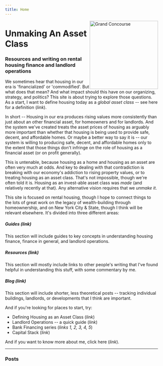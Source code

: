 ```yaml
---
title: Home
---
```


<img
  id="main-image"
  src="/images/Grand_Concourse.png"
  alt="Grand Concourse"
  height="225"
  weight="151"
  style="float:right">


# Unmaking An Asset Class

### Resources and writing on rental housing finance and landlord operations

We sometimes hear that housing in our era is 'financialized' or 'commodified'. But what does that mean? And what impact should this have on our organizing, strategy, and politics? This site is about trying to explore those questions. As a start, I want to define housing today as a *global asset class* -- see here for a definition (*link*). 

In short -- Housing in our era produces rising values more consistently than just about an other financial asset, for homeowners and for landlords. And the system we've created treats the asset prices of housing as arguably more important than whether that housing is being used to provide safe, decent, and affordable homes. Or maybe a better way to say it is -- our system is willing to producing safe, decent, and affordable homes only to the extent that those things don't infringe on the role of housing as a financial asset (or on profit generally).

This is untenable, because housing as a home and housing as an asset are often very much at odds. And key to dealing with that contradiction is breaking with our economy's addiction to rising property values, or to treating housing as an asset class. That's not impossible, though we're often told it is. Housing as an invest-able asset class was *made* (and relatively recently at that). Any alternative vision requires that we *unmake it*.

This site is focused on rental housing, though I hope to connect things to the lots of great work on the legacy of wealth-building through homeownership, and on New York City & State, though I think will be relevant elsewhere. It's divided into three different areas:

##### Guides (*link*) 
This section will include guides to key concepts in understanding housing finance, finance in general, and landlord operations.

##### Resources (*link*)
This section will mostly include links to other people's writing that I've found helpful in understanding this stuff, with some commentary by me.

##### Blog (*link*) 
This section will include shorter, less theoretical posts -- tracking individual buildings, landlords, or developments that I think are important.


And if you're looking for places to start, try:

- Defining Housing as an Asset Class (*link*)
- Landlord Operations -- a quick guide (*link*)
- Bank Financing series (*links 1, 2, 3, 4, 5*)
- Capital Stack (*link*)

And if you want to know more about me, click here (*link*). 

---

### Posts


